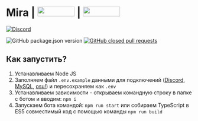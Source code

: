 # Mira | <a href="https://nodejs.org/"><img src="https://upload.wikimedia.org/wikipedia/commons/thumb/7/7e/Node.js_logo_2015.svg/1280px-Node.js_logo_2015.svg.png"  height="26" width="100"></a> | <a href="http://dev.mysql.com/downloads/installer/"><img src="https://cdn-images-1.medium.com/max/1600/0*AhVo_3sCq-ft64ki.jpg"  height="26" width="100"></a>

[![Discord](https://img.shields.io/discord/370977534176919552)](https://discord.gg/hCe883B)

![GitHub package.json version](https://img.shields.io/github/package-json/v/NyafiRawr/Mira) [![GitHub closed pull requests](https://img.shields.io/github/issues-pr/NyafiRawr/Mira)](https://github.com/NyafiRawr/Mira/pulls)


## Как запустить?

1. Устанавливаем Node JS
2. Заполняем файл `.env.example` данными для подключений ([Discord](https://discordapp.com/developers/applications/), [MySQL](http://dev.mysql.com/downloads/installer/), [osu!](https://github.com/ppy/osu-api/wiki/)) и пересохраняем как `.env`
3. Устанавливаем зависимости - открываем командную строку в папке с ботом и вводим: `npm i`
4. Запускаем бота командой: `npm run start` или собираем TypeScript в ES5 совместимый код с помощью команды `npm run build`
